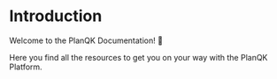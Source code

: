 # Introduction

Welcome to the PlanQK Documentation! :wave:

Here you find all the resources to get you on your way with the PlanQK Platform. 
